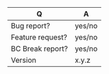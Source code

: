 | Q                | A
| ---------------- | -----
| Bug report?      | yes/no
| Feature request? | yes/no
| BC Break report? | yes/no
| Version  | x.y.z